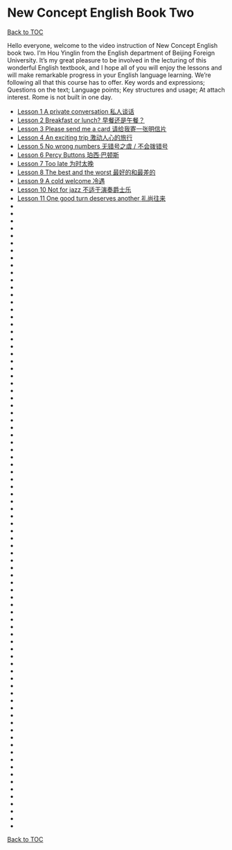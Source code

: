 # New Concept English Book Two

[Back to TOC](../)

Hello everyone, welcome to the video instruction of New Concept English book two. I’m Hou Yinglin from the English department of Beijing Foreign University. It’s my great pleasure to be involved in the lecturing of this wonderful English textbook, and I hope all of you will enjoy the lessons and will make remarkable progress in your English language learning. We’re following all that this course has to offer.
Key words and expressions;
Questions on the text;
Language points;
Key structures and usage;
At attach interest. Rome is not built in one day.

- [Lesson 1 A private conversation 私人谈话](./nce2-lesson-01.md)
- [Lesson 2 Breakfast or lunch? 早餐还是午餐？](./nce2-lesson-02.md)
- [Lesson 3 Please send me a card 请给我寄一张明信片](./nce2-lesson-03.md)
- [Lesson 4 An exciting trip 激动人心的旅行](./nce2-lesson-04.md)
- [Lesson 5 No wrong numbers 无错号之虞 / 不会拨错号](./nce2-lesson-05.md)
- [Lesson 6 Percy Buttons 珀西·巴顿斯](./nce2-lesson-06.md)
- [Lesson 7 Too late 为时太晚](./nce2-lesson-07.md)
- [Lesson 8 The best and the worst 最好的和最差的](./nce2-lesson-08.md)
- [Lesson 9 A cold welcome 冷遇](./nce2-lesson-09.md)
- [Lesson 10 Not for jazz 不适于演奏爵士乐](./nce2-lesson-10.md)
- [Lesson 11 One good turn deserves another 礼尚往来](./nce2-lesson-11.md)
- [](./nce2-lesson-12.md)
- [](./nce2-lesson-13.md)
- [](./nce2-lesson-14.md)
- [](./nce2-lesson-15.md)
- [](./nce2-lesson-16.md)
- [](./nce2-lesson-17.md)
- [](./nce2-lesson-18.md)
- [](./nce2-lesson-19.md)
- [](./nce2-lesson-20.md)
- [](./nce2-lesson-21.md)
- [](./nce2-lesson-22.md)
- [](./nce2-lesson-23.md)
- [](./nce2-lesson-24.md)
- [](./nce2-lesson-25.md)
- [](./nce2-lesson-26.md)
- [](./nce2-lesson-27.md)
- [](./nce2-lesson-28.md)
- [](./nce2-lesson-29.md)
- [](./nce2-lesson-30.md)
- [](./nce2-lesson-31.md)
- [](./nce2-lesson-32.md)
- [](./nce2-lesson-33.md)
- [](./nce2-lesson-34.md)
- [](./nce2-lesson-35.md)
- [](./nce2-lesson-36.md)
- [](./nce2-lesson-37.md)
- [](./nce2-lesson-38.md)
- [](./nce2-lesson-39.md)
- [](./nce2-lesson-40.md)
- [](./nce2-lesson-41.md)
- [](./nce2-lesson-42.md)
- [](./nce2-lesson-43.md)
- [](./nce2-lesson-44.md)
- [](./nce2-lesson-45.md)
- [](./nce2-lesson-46.md)
- [](./nce2-lesson-47.md)
- [](./nce2-lesson-48.md)
- [](./nce2-lesson-49.md)
- [](./nce2-lesson-50.md)
- [](./nce2-lesson-51.md)
- [](./nce2-lesson-52.md)
- [](./nce2-lesson-53.md)
- [](./nce2-lesson-54.md)
- [](./nce2-lesson-55.md)
- [](./nce2-lesson-56.md)
- [](./nce2-lesson-57.md)
- [](./nce2-lesson-58.md)
- [](./nce2-lesson-59.md)
- [](./nce2-lesson-60.md)
- [](./nce2-lesson-61.md)
- [](./nce2-lesson-62.md)
- [](./nce2-lesson-63.md)
- [](./nce2-lesson-64.md)
- [](./nce2-lesson-65.md)
- [](./nce2-lesson-66.md)
- [](./nce2-lesson-67.md)
- [](./nce2-lesson-68.md)
- [](./nce2-lesson-69.md)
- [](./nce2-lesson-70.md)
- [](./nce2-lesson-71.md)
- [](./nce2-lesson-72.md)
- [](./nce2-lesson-73.md)
- [](./nce2-lesson-74.md)
- [](./nce2-lesson-75.md)
- [](./nce2-lesson-76.md)
- [](./nce2-lesson-77.md)
- [](./nce2-lesson-78.md)
- [](./nce2-lesson-79.md)
- [](./nce2-lesson-80.md)
- [](./nce2-lesson-81.md)
- [](./nce2-lesson-82.md)
- [](./nce2-lesson-83.md)
- [](./nce2-lesson-84.md)
- [](./nce2-lesson-85.md)
- [](./nce2-lesson-86.md)
- [](./nce2-lesson-87.md)
- [](./nce2-lesson-88.md)
- [](./nce2-lesson-89.md)
- [](./nce2-lesson-90.md)
- [](./nce2-lesson-91.md)
- [](./nce2-lesson-92.md)
- [](./nce2-lesson-93.md)
- [](./nce2-lesson-94.md)
- [](./nce2-lesson-95.md)
- [](./nce2-lesson-96.md)

[Back to TOC](../)